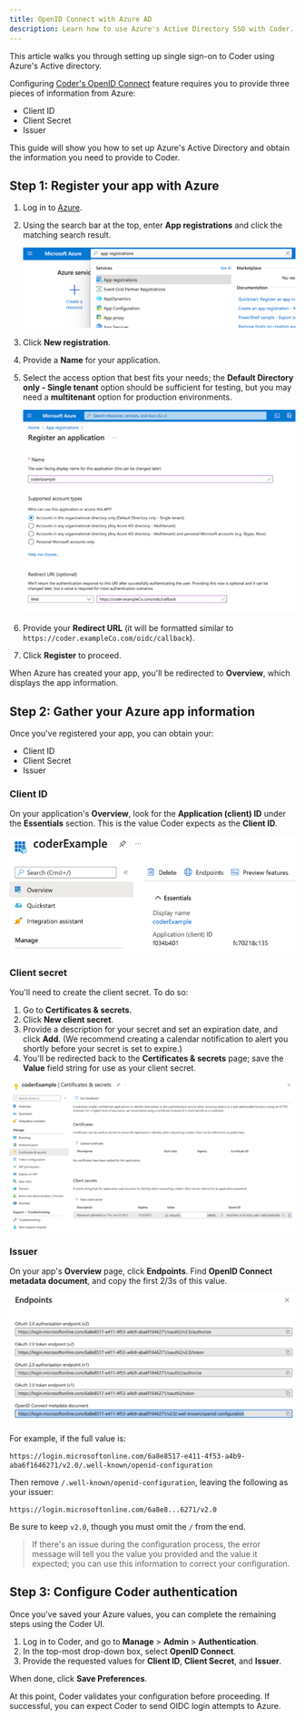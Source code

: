 ```yaml
---
title: OpenID Connect with Azure AD
description: Learn how to use Azure's Active Directory SSO with Coder.
---
```


This article walks you through setting up single sign-on to Coder using Azure's
Active directory.

Configuring [Coder's OpenID Connect](../../admin/access-control/index.md#openid-connect)
feature requires you to provide three pieces of information from Azure:

- Client ID
- Client Secret
- Issuer

This guide will show you how to set up Azure's Active Directory and obtain the
information you need to provide to Coder.

## Step 1: Register your app with Azure

1. Log in to [Azure](https://portal.azure.com/).
1. Using the search bar at the top, enter **App registrations** and click the
   matching search result.

   ![App registration](../../assets/guides/admin/app-registration.png)

1. Click **New registration**.
1. Provide a **Name** for your application.
1. Select the access option that best fits your needs; the **Default Directory
   only - Single tenant** option should be sufficient for testing, but you may
   need a **multitenant** option for production environments.

   ![Register your app](../../assets/guides/admin/register.png)

1. Provide your **Redirect URL** (it will be formatted similar to
   `https://coder.exampleCo.com/oidc/callback`).
1. Click **Register** to proceed.

When Azure has created your app, you'll be redirected to **Overview**, which
displays the app information.

## Step 2: Gather your Azure app information

Once you've registered your app, you can obtain your:

- Client ID
- Client Secret
- Issuer

### Client ID

On your application's **Overview**, look for the **Application (client) ID**
under the **Essentials** section. This is the value Coder expects as the
**Client ID**.

![Client ID](../../assets/guides/admin/client-id.png)

### Client secret

You'll need to create the client secret. To do so:

1. Go to **Certificates & secrets**.
1. Click **New client secret**.
1. Provide a description for your secret and set an expiration date, and click
   **Add**. (We recommend creating a calendar notification to alert you shortly
   before your secret is set to expire.)
1. You'll be redirected back to the **Certificates & secrets** page; save the
   **Value** field string for use as your client secret.

![Client secret value](../../assets/guides/admin/client-secret.png)

### Issuer

On your app's **Overview** page, click **Endpoints**. Find **OpenID Connect
metadata document**, and copy the first 2/3s of this value.

![Issuer](../../assets/guides/admin/issuer.png)

For example, if the full value is:

```text
https://login.microsoftonline.com/6a8e8517-e411-4f53-a4b9-aba6f1646271/v2.0/.well-known/openid-configuration
```

Then remove `/.well-known/openid-configuration`, leaving the following as your
issuer:

```text
https://login.microsoftonline.com/6a8e8...6271/v2.0
```

Be sure to keep `v2.0`, though you must omit the `/` from the end.

> If there's an issue during the configuration process, the error message will
> tell you the value you provided and the value it expected; you can use this
> information to correct your configuration.

## Step 3: Configure Coder authentication

Once you've saved your Azure values, you can complete the remaining steps using the
Coder UI.

1. Log in to Coder, and go to **Manage** > **Admin** > **Authentication**.
1. In the top-most drop-down box, select **OpenID Connect**.
1. Provide the requested values for **Client ID**, **Client Secret**, and
   **Issuer**.

When done, click **Save Preferences**.

At this point, Coder validates your configuration before proceeding. If
successful, you can expect Coder to send OIDC login attempts to Azure.
